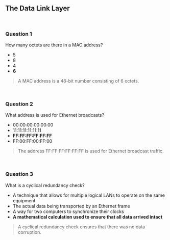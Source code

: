 ## The Data Link Layer

<br>

### Question 1

How many octets are there in a MAC address?

* 5
* 8
* 4
* **6**

> A MAC address is a 48-bit number consisting of 6 octets.

<br>

### Question 2

What address is used for Ethernet broadcasts?

* 00:00:00:00:00:00
* 11:11:11:11:11:11
* **FF:FF:FF:FF:FF:FF**
* FF:00:FF:00:FF:00

> The address FF:FF:FF:FF:FF:FF is used for Ethernet broadcast traffic.

<br>

### Question 3

What is a cyclical redundancy check?

* A technique that allows for multiple logical LANs to operate on the same equipment
* The actual data being transported by an Ethernet frame
* A way for two computers to synchronize their clocks
* **A mathematical calculation used to ensure that all data arrived intact**

> A cyclical redundancy check ensures that there was no data corruption.